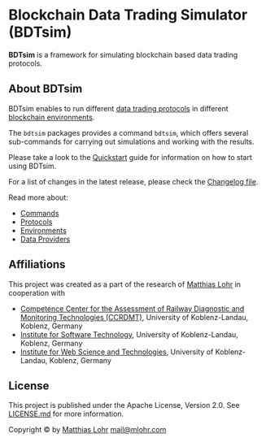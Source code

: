 # Blockchain Data Trading Simulator (BDTsim)

**BDTsim** is a framework for simulating blockchain based data trading protocols.

## About BDTsim

BDTsim enables to run different [data trading protocols](protocols.md)
in different [blockchain environments](environments.md).

The `bdtsim` packages provides a command `bdtsim`, which offers several sub-commands
for carrying out simulations and working with the results.

Please take a look to the [Quickstart](quickstart.md) guide for information on how to start using
BDTsim.

For a list of changes in the latest release, please check the
[Changelog file](https://gitlab.com/MatthiasLohr/bdtsim/-/blob/master/CHANGELOG.md).

Read more about:

  * [Commands](commands.md)
  * [Protocols](protocols.md)
  * [Environments](environments.md)
  * [Data Providers](dataproviders.md)


## Affiliations

This project was created as a part of the research of [Matthias Lohr](https://mlohr.com/)
in cooperation with

  * [Competence Center for the Assessment of Railway Diagnostic and Monitoring Technologies (CCRDMT)](http://ccrdmt.uni-koblenz.de/), University of Koblenz-Landau, Koblenz, Germany
  * [Institute for Software Technology](https://ist.uni-koblenz.de/), University of Koblenz-Landau, Koblenz, Germany
  * [Institute for Web Science and Technologies](https://west.uni-koblenz.de/), University of Koblenz-Landau, Koblenz, Germany


## License

This project is published under the Apache License, Version 2.0.
See [LICENSE.md](https://gitlab.com/MatthiasLohr/bdtsim/-/blob/master/LICENSE.md) for more information.

Copyright &copy; by [Matthias Lohr](https://mlohr.com/) <mail@mlohr.com>
